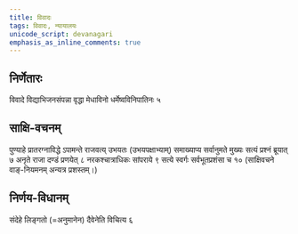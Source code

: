 ```yaml
---
title: विवादः
tags: विवादः, न्यायालयः
unicode_script: devanagari
emphasis_as_inline_comments: true
---
```

## निर्णेतारः
विवादे विद्याभिजनसंपन्ना वृद्धा मेधाविनो धर्मेष्वविनिपातिनः ५ 

## साक्षि-वचनम्
पुण्याहे प्रातरग्नाविद्धे ऽपामन्ते राजवत्य् उभयतः (उभयपक्षाभ्याम्) समाख्याप्य सर्वानुमते मुख्यः सत्यं प्रश्नं ब्रूयात् ७ अनृते राजा दण्डं प्रणयेत् ८ नरकश्चात्राधिकः सांपराये ९ सत्ये स्वर्गः सर्वभूतप्रशंसा च १०  (साक्षिवचने वाङ्-नियमनम् अन्यत्र प्रशस्तम्।)

## निर्णय-विधानम्
संदेहे लिङ्गतो (=अनुमानेन) दैवेनेति विचित्य ६ 